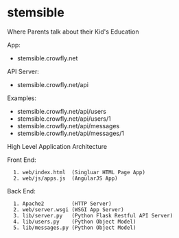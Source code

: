 # stemsible

Where Parents talk about their Kid's Education

App:

   - stemsible.crowfly.net

API Server:

   - stemsible.crowfly.net/api

Examples:

   - stemsible.crowfly.net/api/users
   - stemsible.crowfly.net/api/users/1
   - stemsible.crowfly.net/api/messages
   - stemsible.crowfly.net/api/messages/1


High Level Application Architecture

   Front End:

      1. web/index.html  (Singluar HTML Page App)
      2. web/js/apps.js  (AngularJS App)

   Back End:

      1. Apache2         (HTTP Server)
      2. web/server.wsgi (WSGI App Server)
      3. lib/server.py   (Python Flask Restful API Server)
      4. lib/users.py    (Python Object Model)
      5. lib/messages.py (Python Object Model)
